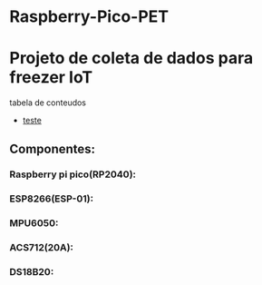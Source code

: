 # Raspberry-Pico-PET
# Projeto de coleta de dados para freezer IoT

tabela de conteudos 

* [teste](#Componentes:) 








## Componentes:
###   Raspberry pi pico(RP2040):

###   ESP8266(ESP-01):

###   MPU6050:

###   ACS712(20A):

###   DS18B20:
